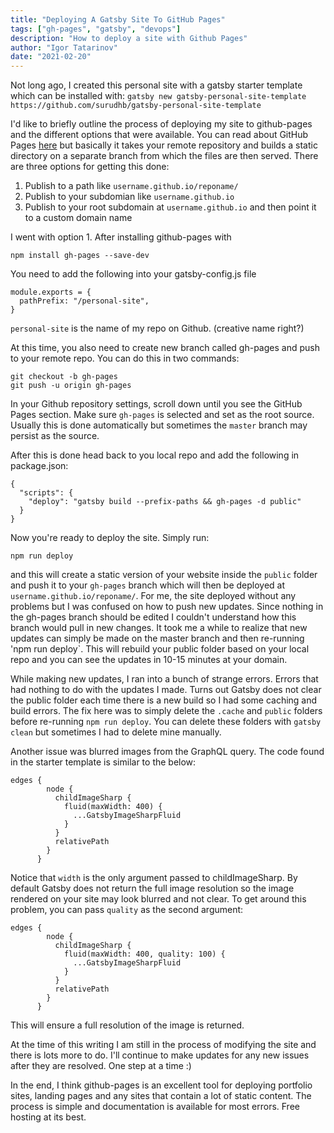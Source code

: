 ```yaml
---
title: "Deploying A Gatsby Site To GitHub Pages"
tags: ["gh-pages", "gatsby", "devops"]
description: "How to deploy a site with Github Pages"
author: "Igor Tatarinov"
date: "2021-02-20"
---
```


Not long ago, I created this personal site with a gatsby starter template which can be installed with:
`gatsby new gatsby-personal-site-template https://github.com/surudhb/gatsby-personal-site-template`

I'd like to briefly outline the process of deploying my site to github-pages and the different options that were available. You can read about GitHub Pages [here](https://pages.github.com/) but basically it takes your remote repository and builds a static directory on a separate branch from which the files are then served. There are three options for getting this done:

1. Publish to a path like `username.github.io/reponame/`
2. Publish to your subdomian like `username.github.io`
3. Publish to your root subdomain at `username.github.io` and then point it to a custom domain name

I went with option 1. After installing github-pages with

```
npm install gh-pages --save-dev
```

You need to add the following into your gatsby-config.js file

```
module.exports = {
  pathPrefix: "/personal-site",
}
```

`personal-site` is the name of my repo on Github. (creative name right?)

At this time, you also need to create new branch called gh-pages and push to your remote repo. You can do this in two commands:

```
git checkout -b gh-pages
git push -u origin gh-pages
```

In your Github repository settings, scroll down until you see the GitHub Pages section. Make sure `gh-pages` is selected and set as the root source. Usually this is done automatically but sometimes the `master` branch may persist as the source.

After this is done head back to you local repo and add the following in package.json:

```
{
  "scripts": {
    "deploy": "gatsby build --prefix-paths && gh-pages -d public"
  }
}
```

Now you're ready to deploy the site. Simply run:

```
npm run deploy
```

and this will create a static version of your website inside the `public` folder and push it to your `gh-pages` branch which will then be deployed at `username.github.io/reponame/`. For me, the site deployed without any problems but I was confused on how to push new updates. Since nothing in the gh-pages branch should be edited I couldn't understand how this branch would pull in new changes. It took me a while to realize that new updates can simply be made on the master branch and then re-running 'npm run deploy`. This will rebuild your public folder based on your local repo and you can see the updates in 10-15 minutes at your domain.

While making new updates, I ran into a bunch of strange errors. Errors that had nothing to do with the updates I made. Turns out Gatsby does not clear the public folder each time there is a new build so I had some caching and build errors. The fix here was to simply delete the `.cache` and `public` folders before re-running `npm run deploy`. You can delete these folders with `gatsby clean` but sometimes I had to delete mine manually.

Another issue was blurred images from the GraphQL query. The code found in the starter template is similar to the below:

```
edges {
        node {
          childImageSharp {
            fluid(maxWidth: 400) {
              ...GatsbyImageSharpFluid
            }
          }
          relativePath
        }
      }
```

Notice that `width` is the only argument passed to childImageSharp. By default Gatsby does not return the full image resolution so the image rendered on your site may look blurred and not clear. To get around this problem, you can pass `quality` as the second argument:

```
edges {
        node {
          childImageSharp {
            fluid(maxWidth: 400, quality: 100) {
              ...GatsbyImageSharpFluid
            }
          }
          relativePath
        }
      }
```

This will ensure a full resolution of the image is returned.

At the time of this writing I am still in the process of modifying the site and there is lots more to do. I'll continue to make updates for any new issues after they are resolved. One step at a time :)

In the end, I think github-pages is an excellent tool for deploying portfolio sites, landing pages and any sites that contain a lot of static content. The process is simple and documentation is available for most errors. Free hosting at its best.
